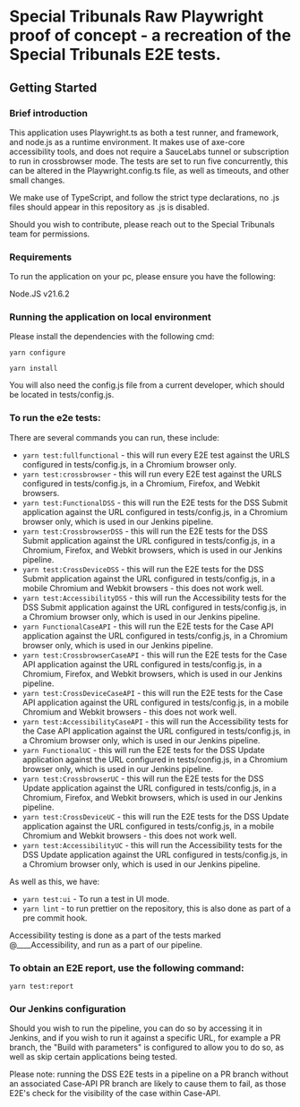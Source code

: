 # Special Tribunals Raw Playwright proof of concept - a recreation of the Special Tribunals E2E tests.

## Getting Started
### Brief introduction
This application uses Playwright.ts as both a test runner, and framework, and node.js as a runtime environment. It makes use of axe-core accessibility tools, and does not require a SauceLabs tunnel or subscription to run in crossbrowser mode. The tests are set to run five concurrently, this can be altered in the Playwright.config.ts file, as well as timeouts, and other small changes.

We make use of TypeScript, and follow the strict type declarations, no .js files should appear in this repository as .js is disabled.

Should you wish to contribute, please reach out to the Special Tribunals team for permissions.

### Requirements

To run the application on your pc, please ensure you have the following:

Node.JS v21.6.2 

### Running the application on local environment

Please install the dependencies with the following cmd:

`yarn configure`

`yarn install`

You will also need the config.js file from a current developer, which should be located in tests/config.js.

### To run the e2e tests:
There are several commands you can run, these include:

- `yarn test:fullfunctional` - this will run every E2E test against the URLS configured in tests/config.js, in a Chromium browser only.
- `yarn test:crossbrowser` - this will run every E2E test against the URLS configured in tests/config.js, in a Chromium, Firefox, and Webkit browsers.
- `yarn test:FunctionalDSS` - this will run the E2E tests for the DSS Submit application against the URL configured in tests/config.js, in a Chromium browser only, which is used in our Jenkins pipeline.
- `yarn test:CrossbrowserDSS` - this will run the E2E tests for the DSS Submit application against the URL configured in tests/config.js, in a Chromium, Firefox, and Webkit browsers, which is used in our Jenkins pipeline.
- `yarn test:CrossDeviceDSS` - this will run the E2E tests for the DSS Submit application against the URL configured in tests/config.js, in a mobile Chromium and Webkit browsers - this does not work well.
- `yarn test:AccessibilityDSS` - this will run the Accessibility tests for the DSS Submit application against the URL configured in tests/config.js, in a Chromium browser only, which is used in our Jenkins pipeline.
- `yarn FunctionalCaseAPI` - this will run the E2E tests for the Case API application against the URL configured in tests/config.js, in a Chromium browser only, which is used in our Jenkins pipeline.
- `yarn test:CrossbrowserCaseAPI` - this will run the E2E tests for the Case API application against the URL configured in tests/config.js, in a Chromium, Firefox, and Webkit browsers, which is used in our Jenkins pipeline.
- `yarn test:CrossDeviceCaseAPI` - this will run the E2E tests for the Case API application against the URL configured in tests/config.js, in a mobile Chromium and Webkit browsers - this does not work well.
- `yarn test:AccessibilityCaseAPI` - this will run the Accessibility tests for the Case API application against the URL configured in tests/config.js, in a Chromium browser only, which is used in our Jenkins pipeline.
- `yarn FunctionalUC` - this will run the E2E tests for the DSS Update application against the URL configured in tests/config.js, in a Chromium browser only, which is used in our Jenkins pipeline.
- `yarn test:CrossbrowserUC` - this will run the E2E tests for the DSS Update application against the URL configured in tests/config.js, in a Chromium, Firefox, and Webkit browsers, which is used in our Jenkins pipeline.
- `yarn test:CrossDeviceUC` - this will run the E2E tests for the DSS Update application against the URL configured in tests/config.js, in a mobile Chromium and Webkit browsers - this does not work well.
- `yarn test:AccessibilityUC` - this will run the Accessibility tests for the DSS Update application against the URL configured in tests/config.js, in a Chromium browser only, which is used in our Jenkins pipeline.

As well as this, we have:
- `yarn test:ui` - To run a test in UI mode.
- `yarn lint` - to run prettier on the repository, this is also done as part of a pre commit hook.


Accessibility testing is done as a part of the tests marked @____Accessibility, and run as a part of our pipeline.

### To obtain an E2E report, use the following command:

`yarn test:report`

### Our Jenkins configuration

Should you wish to run the pipeline, you can do so by accessing it in Jenkins, and if you wish to run it against a specific URL, for example a PR branch, the "Build with parameters" is configured to allow you to do so, as well as skip certain applications being tested.

Please note: running the DSS E2E tests in a pipeline on a PR branch without an associated Case-API PR branch are likely to cause them to fail, as those E2E's check for the visibility of the case within Case-API.
